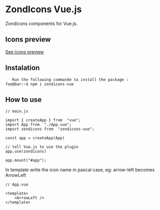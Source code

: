 # ZondIcons Vue.js
Zondicons components for Vue.js.

   ## Icons preview
   [See icons preview](https://www.zondicons.com/icons.html)
   
## Instalation 
       Run the following commande to install the package : 
	foo@bar:~$ npm i zondicons-vue

## How to use

    // main.js
    
    import { createApp } from  "vue";
    import App from  "./App.vue";
    import zondicons from  "zondicons-vue";
    
    const app = createApp(App)
    
    // tell Vue.js to use the plugin
    app.use(zondicons)
    
    app.mount("#app"); 
   In template write the icon name in pascal case, eg: arrow-left becomes ArrowLeft
   

	// App.vue
	    
	<template>
		<ArrowLeft />  
	</template>

   

    

